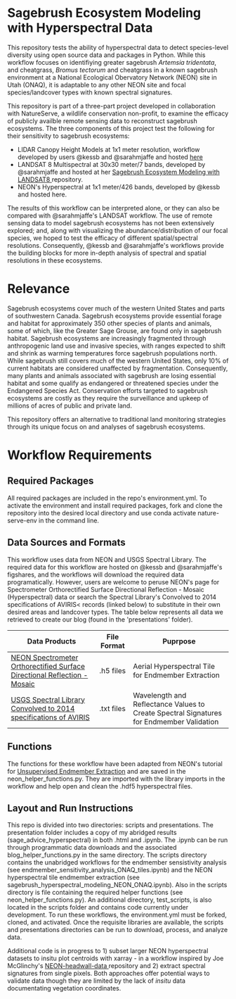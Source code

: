 # Sagebrush Ecosystem Modeling with Hyperspectral Data

This repository tests the ability of hyperspectral data to detect species-level diversity using open source data and packages in Python.  While this workflow focuses on identifiying greater sagebrush *Artemsia tridentata*, and cheatgrass, *Bromus tectorum* and cheatgrass in a known sagebrush environment at a National Ecological Obervatory Network (NEON) site in Utah (ONAQ), it is adaptable to any other NEON site and focal species/landcover types with known spectral signatures. 
  
This repository is part of a three-part project developed in collaboration with NatureServe, a wildlife conservation non-profit, to examine the efficacy of publicly availble remote sensing data to reconstruct sagebrush ecosystems. The three components of this project test the following for their sensitivity to sagebrush ecosystems:<br>

* LIDAR Canopy Height Models at 1x1 meter resolution, workflow developed by users @kessb and @sarahmjaffe and hosted <a href= "https://github.com/kessb/sagebrush-ecosystem-modelinghere" target="_blank"> here</a> <br>
* LANDSAT 8 Multispectral at 30x30 meter/7 bands, developed by @sarahmjaffe and hosted at her <a href ="https://github.com/sarahmjaffe/sagebrush-ecosystem-modeling-with-landsat8"> Sagebrush Ecosystem Modeling with LANDSAT8 </a> repository.<br> 
* NEON's Hyperspectral at 1x1 meter/426 bands, developed by @kessb and hosted here. <br>

The results of this workflow can be interpreted alone,  or they can also be compared with @sarahmjaffe's LANDSAT workflow. The use of remote sensing data to model sagebrush ecosystems has not been extensively explored; and, along with visualizing the abundance/distribution of our focal species, we hoped to test the efficacy of different spatial/spectral resolutions. Consequently, @kessb and @sarahmjaffe's workflows provide the building blocks for more in-depth analysis of spectral and spatial resolutions in these ecosystems.

# Relevance
Sagebrush ecosystems cover much of the western United States and parts of southwestern Canada. Sagebrush ecosystems provide essential forage and habitat for approximately 350 other species of plants and animals, some of which, like the Greater Sage Grouse, are found only in sagebrush habitat. Sagebrush ecosystems are increasingly fragmented through anthropogenic land use and invasive species, with ranges expected to shift and shrink as warming temperatures force sagebrush populations north. While sagebrush still covers much of the western United States, only 10% of current habitats are considered unaffected by fragmentation. Consequently, many plants and animals associated with sagebrush are losing essential habitat and some qualify as endangered or threatened species under the Endangered Species Act. Conservation efforts targeted to sagebrush ecosystems are costly as they require the surveillance and upkeep of millions of acres of public and private land.

This repository offers an alternative to traditional land monitoring strategies through its unique focus on and analyses of sagebrush ecosystems. 

# Workflow Requirements
## Required Packages
All required packages are included in the repo's environment.yml. To activate the environment and install required packages, fork and clone the repository into the desired local directory and use conda activate nature-serve-env in the command line. 

## Data Sources and Formats
This workflow uses data from NEON and USGS Spectral Library. The required data for this workflow are hosted on @kessb and @sarahmjaffe's figshares, and the workflows will download the required data programatically. However, users are welcome to peruse NEON's page for Spectrometer Orthorectified Surface Directional Reflection - Mosaic (Hyperspectral) data or search the Spectral Library's Convolved to 2014 specifications of AVIRIS< records (linked below) to substitute in their own desired areas and landcover types. The table below represents all data we retrieved to create our blog (found in the 'presentations' folder).

| Data Products                                                               | File Format  |  Puprpose                                              |
|-----------------------------------------------------------------------------|--------------|--------------------------------------------------------|
| <a href= "https://data.neonscience.org/data-products/DP3.30006.001" target="_blank">NEON Spectrometer Orthorectified Surface Directional Reflection - Mosaic </a> | .h5 files  | Aerial Hyperspectral Tile for Endmember Extraction          |
| <a href="https://crustal.usgs.gov/speclab/AV14.php" target="_blank" > USGS Spectral Library Convolved to 2014 specifications of AVIRIS </a> | .txt files | Wavelength and Reflectance Values to Create Spectral Signatures for Endmember Validation |

## Functions
The functions for these workflow have been adapted from NEON's tutorial for <a href= "https://www.neonscience.org/classification-endmember-python" target="_blank"> Unsupervised Endmember Extraction</a> and are saved in the neon_helper_functions.py. They are imported with the library imports in the workflow and help open and clean the .hdf5 hyperspectral files.

## Layout and Run Instructions
This repo is divided into two directories: scripts and presentations. The presentation folder includes a copy of my abridged results (sage_advice_hyperspectral) in both .html and .ipynb. The .ipynb can be run through programmatic data downloads and the associated blog_helper_functions.py in the same directory. The scripts directory contains the unabridged workflows for the endmember sensistivity analysis (see endmember_sensitivity_analysis_ONAQ_tiles.ipynb) and the NEON hyperspectral tile endmember extraction (see sagebrush_hyperspectral_modeling_NEON_ONAQ.ipynb). Also in the scripts directory is file containing the required helper functions (see neon_helper_functions.py). An additional directory, test_scripts, is also located in the scripts folder and contains code currently under development. To run these workflows, the environment.yml must be forked, cloned, and activated. Once the requisite libraries are available, the scripts and presentations directories can be run to download, process, and analyze data. 

Additional code is in progress to 1) subset larger NEON hyperspectral datasets to insitu plot centroids with xarray - in a workflow inspired by Joe McGlinchy's <a href="https://github.com/earthlab/neon-headwall-data" > NEON-headwall-data </a> repository and 2) extract spectral signatures from single pixels. Both approaches offer potential ways to validate data though they are limited by the lack of *insitu* data documentating vegetation coordinates.
